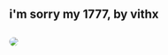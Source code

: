 <h2>i'm sorry my 1777, by vithx<h2>
<img src="https://i.pinimg.com/originals/9b/1e/e2/9b1ee2c1d7d5bda68f72478d538ab51b.gif" style="border-radius: 50%; z-index: -1; largura: 200px; margin- topo: 3em; ">
